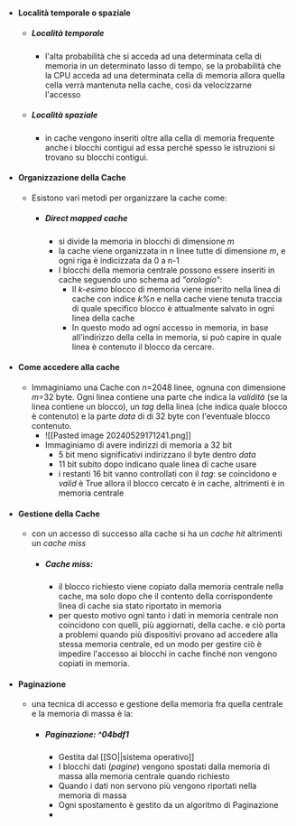 - #### Località temporale o spaziale
	- ##### Località temporale 
		- l'alta probabilità che si acceda ad una determinata cella di memoria in un determinato lasso di tempo, se la probabilità che la CPU acceda ad una determinata cella di memoria allora quella cella verrà mantenuta nella cache, così da velocizzarne l'accesso
	- ##### Località spaziale
		- in cache vengono inseriti oltre alla cella di memoria frequente anche i blocchi contigui ad essa perché spesso le istruzioni si trovano su blocchi contigui.
- #### Organizzazione della Cache
	- Esistono vari metodi per organizzare la cache come:
		- ##### Direct mapped cache 
			- si divide la memoria in blocchi di dimensione _m_
			- la cache viene organizzata in _n_ linee tutte di dimensione _m_, e ogni riga è indicizzata da 0 a n-1
			- I blocchi della memoria centrale possono essere inseriti in cache seguendo uno schema ad _"orologio"_:
				- Il _k-esimo_ blocco di memoria viene inserito nella linea di cache con indice _k%n_ e nella cache viene tenuta traccia di quale specifico blocco è attualmente salvato in ogni linea della cache
				- In questo modo ad ogni accesso in memoria, in base all'indirizzo della cella in memoria, si può capire in quale linea è contenuto il blocco da cercare.
- #### Come accedere alla cache
	- Immaginiamo una Cache con _n_=2048 linee, ognuna con dimensione _m_=32 byte. Ogni linea contiene una parte che indica la _validità_ (se la linea contiene un blocco), un _tag_ della linea (che indica quale blocco è contenuto) e la parte _data_ di di 32 byte con l'eventuale blocco contenuto.
		- ![[Pasted image 20240529171241.png]]
		- Immaginiamo di avere indirizzi di memoria a 32 bit 
			- 5 bit meno significativi indirizzano il byte dentro _data_
			- 11 bit subito dopo indicano quale linea di cache usare
			- i restanti 16 bit vanno controllati con il _tag_: se coincidono e _valid_ è True allora il blocco cercato è in cache, altrimenti è in memoria centrale 
- #### Gestione della Cache
	- con un accesso di successo alla cache si ha un _cache hit_ altrimenti un _cache miss_ 
		- ##### Cache miss:
			- il blocco richiesto viene copiato dalla memoria centrale nella cache, ma solo dopo che il contento della corrispondente linea di cache sia stato riportato in memoria
			- per questo motivo ogni tanto i dati in memoria centrale non coincidono con quelli, più aggiornati, della cache. e ciò porta a problemi quando più dispositivi provano ad accedere alla stessa memoria centrale, ed un modo per gestire ciò è impedire l'accesso ai blocchi in cache finché non vengono copiati in memoria. 
- #### Paginazione
	- una tecnica di accesso e gestione della memoria fra quella centrale e la memoria di massa è la:
		- ##### Paginazione: ^04bdf1
			- Gestita dal [[SO||sistema operativo]] 
			- I blocchi dati (_pagine_) vengono spostati dalla memoria di massa alla memoria centrale quando richiesto
			- Quando i dati non servono più vengono riportati nella memoria di massa
			- Ogni spostamento è gestito da un algoritmo di Paginazione
			- 

